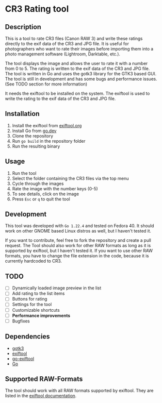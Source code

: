 # CR3 Rating tool

## Description

This is a tool to rate CR3 files (Canon RAW 3) and write these ratings directly to the exif data of the CR3 and JPG file. It is useful for photographers who want to rate their images before importing them into a photo management software (Lightroom, Darktable, etc.).

The tool displays the image and allows the user to rate it with a number from 0 to 5. The rating is written to the exif data of the CR3 and JPG file. The tool is written in Go and uses the gotk3 library for the GTK3 based GUI. The tool is still in development and has some bugs and performance issues. (See TODO section for more information)

It needs the exiftool to be installed on the system. The exiftool is used to write the rating to the exif data of the CR3 and JPG file.

## Installation

1. Install the exiftool from [exiftool.org](https://exiftool.org/)
2. Install Go from [go.dev](https://go.dev/)
3. Clone the repository
4. Run `go build` in the repository folder
5. Run the resulting binary

## Usage


1. Run the tool
1. Select the folder containing the CR3 files via the top menu
1. Cycle through the images
1. Rate the image with the number keys (0-5)
1. To see details, click on the image
1. Press `Esc` or `q` to quit the tool

## Development

This tool was developed with `Go 1.22.4` and tested on Fedora 40. It should work on other GNOME based Linux distros as well, but I haven't tested it.

If you want to contribute, feel free to fork the repository and create a pull request. The Tool should also work for other RAW formats as long as it is supported by exiftool, but I haven't tested it. If you want to use other RAW formats, you have to change the file extension in the code, because it is currently hardcoded to CR3.

## TODO

- [ ] Dynamically loaded image preview in the list
- [ ] Add rating to the list items
- [ ] Buttons for rating
- [ ] Settings for the tool
- [ ] Customizable shortcuts
- [ ] **Performance improvements**
- [ ] Bugfixes

## Dependencies

- [gotk3](https://github.com/gotk3/gotk3)
- [exiftool](https://exiftool.org/)
- [go-exiftool](https://github.com/barasher/go-exiftool)
- [Go](https://go.dev/)

## Supported RAW-Formats

The tool should work with all RAW formats supported by exiftool. They are listed in the [exiftool documentation](https://exiftool.org/#supported).
